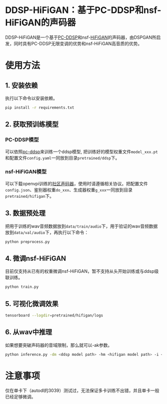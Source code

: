 # DDSP-HiFiGAN：基于PC-DDSP和nsf-HiFiGAN的声码器

DDSP-HiFiGAN是一个基于[PC-DDSP](https://github.com/yxlllc/pc-ddsp)和nsf-[HiFiGAN](https://github.com/jik876/hifi-gan)的声码器，由DSPGAN所启发，同时具有PC-DDSP无限变调的优势和nsf-HiFiGAN高音质的优势。

# 使用方法

## 1. 安装依赖
执行以下命令以安装依赖。
```bash
pip install -r requirements.txt 
```
## 2. 获取预训练模型

### PC-DDSP模型
可以依照[pc-ddsp](https://github.com/yxlllc/pc-ddsp)来训练一个ddsp模型, 把训练好的模型权重文件`model_xxx.pt`和配置文件`config.yaml`一同放到目录`pretrained/ddsp`下。

### nsf-HiFiGAN模型

可以下载openvpi训练的[社区声码器](https://github.com/openvpi/vocoders/releases)，使用时请遵循相关协议。把配置文件`config.json`、鉴别器权重`do_xxx`、生成器权重`g_xxx`一同放到目录`pretrained/hifigan`下。

## 3. 数据预处理
把用于训练的wav音频数据放到`data/train/audio`下，用于验证的wav音频数据放到`data/val/audio`下，再执行以下命令：
```bash
python preprocess.py
```

## 4. 微调nsf-HiFiGAN
目前仅支持从已有的权重微调nsf-HiFiGAN，暂不支持从头开始训练或与ddsp级联训练。
```bash
python train.py
```

## 5. 可视化微调效果
```bash
tensorboard --logdir=pretrained/hifigan/logs
```

## 6. 从wav中推理
如果想要突破声码器的音域限制，那么就可以-ak参数。
```bash
python inference.py -dm <ddsp model path> -hm <hifigan model path> -i <input.wav> -o <output.wav> -k <keychange (semitones)> -ak <adaptive_key (semitones)>
```
# 注意事项
仅在单卡下（autodl的3039）测试过，无法保证多卡训练不出错，并且单卡一般已经足够微调。
